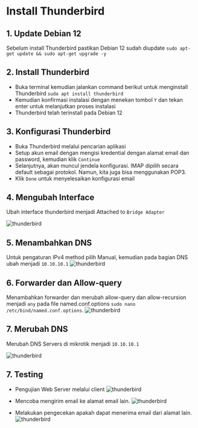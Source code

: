 # Install Thunderbird

## 1. Update Debian 12
Sebelum install Thunderbird pastikan Debian 12 sudah diupdate
```sudo apt-get update && sudo apt-get upgrade -y```

## 2. Install Thunderbird
- Buka terminal kemudian jalankan command berikut untuk menginstall Thunderbird
  ```sudo apt install thunderbird```
- Kemudian konfirmasi instalasi dengan menekan tombol ```Y``` dan tekan enter untuk melanjutkan proses instalasi
- Thunderbird telah terinstall pada Debian 12

## 3. Konfigurasi Thunderbird
- Buka Thunderbird melalui pencarian aplikasi
- Setup akun email dengan mengisi kredential dengan alamat email dan password, kemudian klik ```Continue```
- Selanjutnya, akan muncul jendela konfigurasi. IMAP dipilih secara default sebagai protokol. Namun, kita juga bisa menggunakan POP3.
- Klik ```Done``` untuk menyelesaikan konfigurasi email

## 4. Mengubah Interface
Ubah interface thunderbird menjadi Attached to ```Bridge Adapter```

![thunderbird](./img/4.jpg)

## 5. Menambahkan DNS
Untuk pengaturan IPv4 method pilih Manual, kemudian pada bagian DNS ubah menjadi ```10.10.10.1```
![thunderbird](./img/5.jpg)

## 6. Forwarder dan Allow-query
Menambahkan forwarder dan merubah allow-query  dan allow-recursion menjadi ```any``` pada file named.conf.options
```sudo nano /etc/bind/named.conf.options```.
![thunderbird](./img/6.jpg)

## 7. Merubah DNS
Merubah DNS Servers di mikrotik menjadi ```10.10.10.1```

![thunderbird](./img/8.jpg)

## 7. Testing
- Pengujian Web Server melalui client
  ![thunderbird](./img/10.jpg)

- Mencoba mengirim email ke alamat email lain.
  ![thunderbird](./img/7.jpg)

- Melakukan pengecekan apakah dapat menerima email dari alamat lain.
  ![thunderbird](./img/9.jpg)